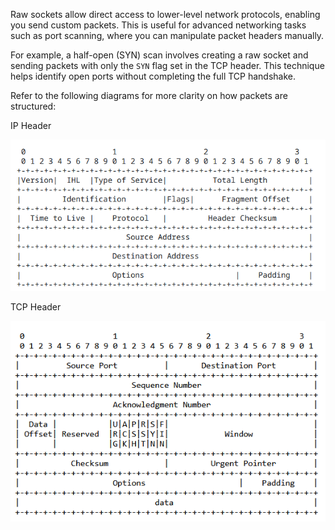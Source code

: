 Raw sockets allow direct access to lower-level network protocols, enabling you send custom packets. This is useful for advanced networking tasks such as port scanning, where you can manipulate packet headers manually.

For example, a half-open (SYN) scan involves creating a raw socket and sending packets with only the `SYN` flag set in the TCP header. This technique helps identify open ports without completing the full TCP handshake.

Refer to the following diagrams for more clarity on how packets are structured:

IP Header

![IP Header](ip_header.png)

TCP Header

![TCP Header](tcp_header.png)

